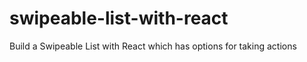 # swipeable-list-with-react
Build a Swipeable List with React which has options for taking actions 
